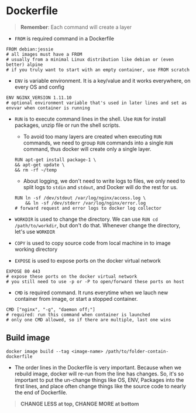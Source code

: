 # Dockerfile

> **Remember**: Each command will create a layer 

- `FROM` is required command in a Dockerfile
```
FROM debian:jessie
# all images must have a FROM
# usually from a minimal Linux distribution like debian or (even better) alpine
# if you truly want to start with an empty container, use FROM scratch
```

- `ENV` is variable environment. It is a key/value and it works everywhere, on every OS and config
```
ENV NGINX_VERSION 1.11.10
# optional environment variable that's used in later lines and set as envvar when container is running
```

- `RUN` is to execute command lines in the shell. Use `RUN` for install packages, unzip file or run the shell scripts.
    - To avoid too many layers are created when executing `RUN` commands, we need to group `RUN` commands into a single `RUN` command, thus docker will create only a single layer.
    ```
    RUN apt-get install package-1 \
    && apt-get update \
    && rm -rf ~/temp
    ```

    - About logging, we don't need to write logs to files, we only need to split logs to `stdin` and `stdout`, and Docker will do the rest for us.
    ```
    RUN ln -sf /dev/stdout /var/log/nginx/access.log \
        && ln -sf /dev/stderr /var/log/nginx/error.log
    # forward request and error logs to docker log collector
    ```

- `WORKDIR` is used to change the directory. We can use `RUN cd /path/to/workdir`, but don't do that. Whenever change the directory, let's use `WORKDIR`

- `COPY` is used to copy source code from local machine in to image working directory

- `EXPOSE` is used to expose ports on the docker virtual network
```
EXPOSE 80 443
# expose these ports on the docker virtual network
# you still need to use -p or -P to open/forward these ports on host
```

- `CMD` is required command. It runs everytime when we lauch new container from image, or start a stopped container. 
```
CMD ["nginx", "-g", "daemon off;"]
# required: run this command when container is launched
# only one CMD allowed, so if there are multiple, last one wins
```

## Build image

```
docker image build --tag <image-name> /path/to/folder-contain-dockerfile
```

- The order lines in the Dockerfile is very important. Because when we rebuild image, docker will re-run from the line has changes. So, it's so important to put the un-change things like OS, ENV, Packages into the first lines, and place often change things like the source code to nearly the end of Dockerfile.

> **CHANGE LESS at top, CHANGE MORE at bottom**